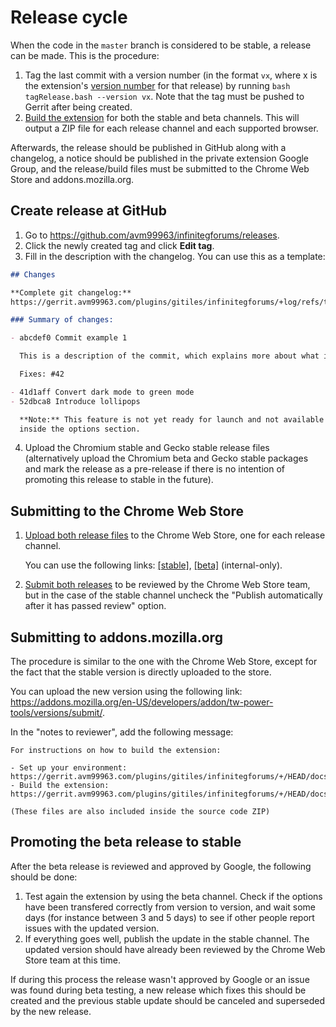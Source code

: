 # Release cycle
When the code in the `master` branch is considered to be stable, a release can
be made. This is the procedure:

1. Tag the last commit with a version number (in the format `vx`, where x is the
extension's [version number](https://developer.chrome.com/extensions/manifest/version)
for that release) by running `bash tagRelease.bash --version vx`. Note that the
tag must be pushed to Gerrit after being created.
2. [Build the extension](build.md) for both the stable and beta channels. This
will output a ZIP file for each release channel and each supported browser.

Afterwards, the release should be published in GitHub along with a changelog,
a notice should be published in the private extension Google Group, and the
release/build files must be submitted to the Chrome Web Store and
addons.mozilla.org.

## Create release at GitHub
1. Go to https://github.com/avm99963/infinitegforums/releases.
2. Click the newly created tag and click **Edit tag**.
3. Fill in the description with the changelog. You can use this as a template:
``` md
## Changes

**Complete git changelog:**
https://gerrit.avm99963.com/plugins/gitiles/infinitegforums/+log/refs/tags/{previous_version}..refs/tags/{new_version}?pretty=full

### Summary of changes:

- abcdef0 Commit example 1

  This is a description of the commit, which explains more about what it does.

  Fixes: #42

- 41d1aff Convert dark mode to green mode
- 52dbca8 Introduce lollipops

  **Note:** This feature is not yet ready for launch and not available yet
  inside the options section.
```
4. Upload the Chromium stable and Gecko stable release files (alternatively
upload the Chromium beta and Gecko stable packages and mark the release as a
pre-release if there is no intention of promoting this release to stable in the
future).

## Submitting to the Chrome Web Store
1. [Upload both release files](https://developer.chrome.com/webstore/publish#upload-your-item)
to the Chrome Web Store, one for each release channel.

   You can use the following links: [[stable]](http://go/twpt-cwsd-stable),
   [[beta]](http://go/twpt-cwsd-beta) (internal-only).

2. [Submit both releases](https://developer.chrome.com/webstore/publish#submit-your-item-for-publishing)
to be reviewed by the Chrome Web Store team, but in the case of the stable
channel uncheck the "Publish automatically after it has passed review" option.

## Submitting to addons.mozilla.org
The procedure is similar to the one with the Chrome Web Store, except for the
fact that the stable version is directly uploaded to the store.

You can upload the new version using the following link:
https://addons.mozilla.org/en-US/developers/addon/tw-power-tools/versions/submit/.

In the "notes to reviewer", add the following message:

```
For instructions on how to build the extension:

- Set up your environment: https://gerrit.avm99963.com/plugins/gitiles/infinitegforums/+/HEAD/docs/developers/set_up.md
- Build the extension: https://gerrit.avm99963.com/plugins/gitiles/infinitegforums/+/HEAD/docs/developers/build.md

(These files are also included inside the source code ZIP)
```

## Promoting the beta release to stable
After the beta release is reviewed and approved by Google, the following should
be done:

1. Test again the extension by using the beta channel. Check if the options have
been transfered correctly from version to version, and wait some days (for
instance between 3 and 5 days) to see if other people report issues with the
updated version.
2. If everything goes well, publish the update in the stable channel. The
updated version should have already been reviewed by the Chrome Web Store team
at this time.

If during this process the release wasn't approved by Google or an issue was
found during beta testing, a new release which fixes this should be created and
the previous stable update should be canceled and superseded by the new release.
